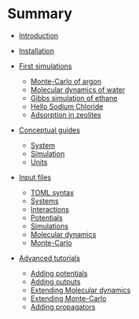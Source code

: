 # Summary

- [Introduction](intro.md)
- [Installation](installation.md)

- [First simulations]()
    - [Monte-Carlo of argon]()
    - [Molecular dynamics of water]()
    - [Gibbs simulation of ethane]()
    - [Hello Sodium Chloride]()
    - [Adsorption in zeolites]()

- [Conceptual guides]()
    - [System](concepts/system.md)
    - [Simulation](concepts/simulation.md)
    - [Units](concepts/units.md)

- [Input files](input/intro.md)
    - [TOML syntax]()
    - [Systems](input/systems.md)
    - [Interactions](input/interactions.md)
    - [Potentials](input/potentials.md)
    - [Simulations](input/simulations.md)
    - [Molecular dynamics](input/md.md)
    - [Monte-Carlo](input/mc.md)

- [Advanced tutorials]()
    - [Adding potentials]()
    - [Adding outputs]()
    - [Extending Molecular dynamics]()
    - [Extending Monte-Carlo]()
    - [Adding propagators]()
